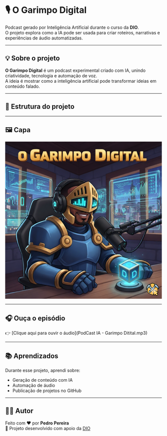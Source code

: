 # 🎙️ O Garimpo Digital

Podcast gerado por Inteligência Artificial durante o curso da **DIO**.  
O projeto explora como a IA pode ser usada para criar roteiros, narrativas e experiências de áudio automatizadas.

---

## 💡 Sobre o projeto

**O Garimpo Digital** é um podcast experimental criado com IA, unindo criatividade, tecnologia e automação de voz.  
A ideia é mostrar como a inteligência artificial pode transformar ideias em conteúdo falado.

---

## 🚀 Estrutura do projeto


---

## 🖼️ Capa
![Capa do podcast](Gemini_Generated_Image_yyh8w8yyh8w8yyh8.png)

---

## 🎧 Ouça o episódio

👉 [Clique aqui para ouvir o áudio](PodCast IA - Garimpo Ditital.mp3)

---

## 📚 Aprendizados

Durante esse projeto, aprendi sobre:
- Geração de conteúdo com IA
- Automação de áudio
- Publicação de projetos no GitHub

---

## 👨‍💻 Autor
Feito com ❤️ por **Pedro Pereira**  
📍 Projeto desenvolvido com apoio da [DIO](https://www.dio.me/)

